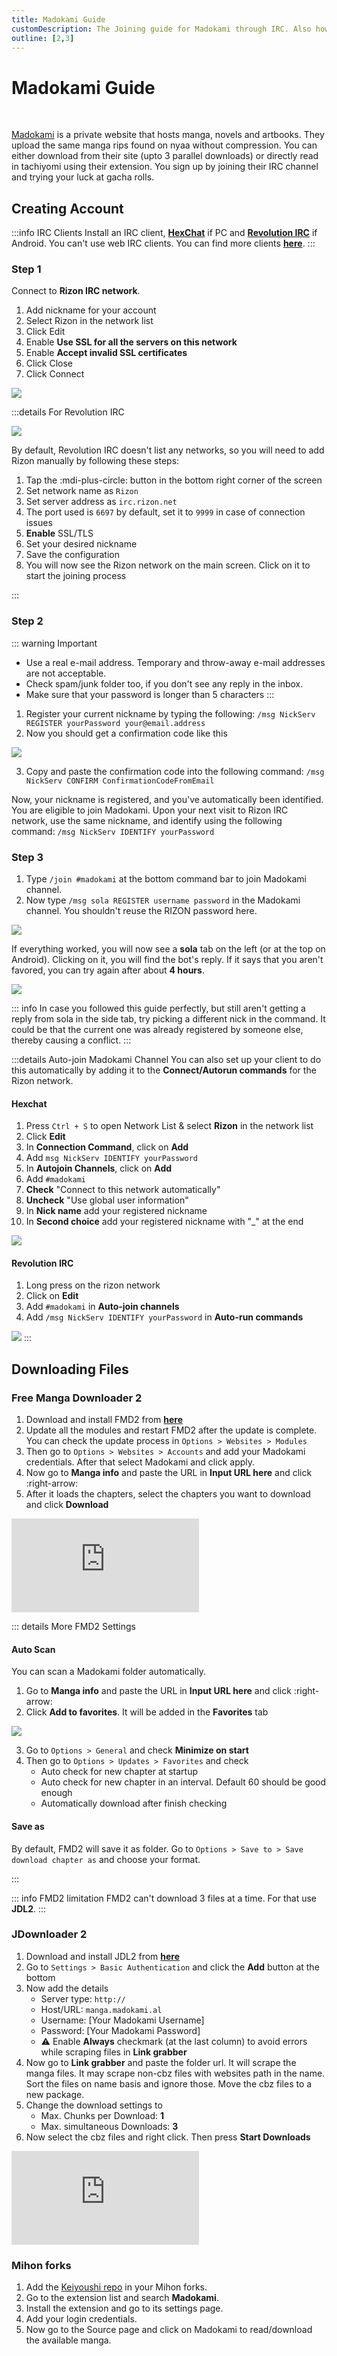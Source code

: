 ```yaml
---
title: Madokami Guide
customDescription: The Joining guide for Madokami through IRC. Also how to download stuff from Madokami.
outline: [2,3]
---
```


# Madokami Guide

<br>

[Madokami](https://manga.madokami.al/) is a private website that hosts manga, novels and artbooks. They upload the same manga rips found on nyaa without compression. You can either download from their site (upto 3 parallel downloads) or directly read in tachiyomi using their extension. You sign up by joining their IRC channel and trying your luck at gacha rolls.
<br>

## Creating Account

:::info IRC Clients
Install an IRC client, [**HexChat**](https://hexchat.github.io/) if PC and [**Revolution IRC**](https://play.google.com/store/apps/details?id=io.mrarm.irc&hl=en&gl=US) if Android. You can't use web IRC clients. You can find more clients [**here**](https://ircv3.net/software/clients).
:::


### Step 1

Connect to **Rizon IRC network**.
1. Add nickname for your account
2. Select Rizon in the network list
3. Click Edit
4. Enable **Use SSL for all the servers  on this network**
5. Enable **Accept invalid SSL certificates**
6. Click Close
7. Click Connect

![](/ss/mado/cnnctrzn.png)

:::details For Revolution IRC

![](/ss/mado/rirc.png)

By default, Revolution IRC doesn't list any networks, so you will need to add Rizon manually by following these steps:
1. Tap the :mdi-plus-circle: button in the bottom right corner of the screen
2. Set network name as `Rizon`
3. Set server address as `irc.rizon.net`
4. The port used is `6697` by default, set it to `9999` in case of connection issues
5. **Enable** SSL/TLS
6. Set your desired nickname
7. Save the configuration
8. You will now see the Rizon network on the main screen. Click on it to start the joining process

:::


### Step 2

::: warning Important
- Use a real e-mail address. Temporary and throw-away e-mail addresses are not acceptable.
- Check spam/junk folder too, if you don't see any reply in the inbox.
- Make sure that your password is longer than 5 characters
:::

1. Register your current nickname by typing the following: `/msg NickServ REGISTER yourPassword your@email.address`
2. Now you should get a confirmation code like this

![](/ss/mado/rzncnfrm.png)

3. Copy and paste the confirmation code into the following command: `/msg NickServ CONFIRM ConfirmationCodeFromEmail`


Now, your nickname is registered, and you've automatically been identified. You are eligible to join Madokami.
Upon your next visit to Rizon IRC network, use the same nickname, and identify using the following command: `/msg NickServ IDENTIFY yourPassword`

### Step 3

1. Type `/join #madokami` at the bottom command bar to join Madokami channel.
2. Now type `/msg sola REGISTER username password` in the Madokami channel. You shouldn't reuse the RIZON password here.

![](/ss/mado/madohome.png)


If everything worked, you will now see a **sola** tab on the left (or at the top on Android). Clicking on it, you will find the bot's reply. If it says that you aren't favored, you can try again after about **4 hours**.


![](/ss/mado/gacha.gif)


::: info In case you followed this guide perfectly, but still aren't getting a reply from sola in the side tab, try picking a different nick in the command. It could be that the current one was already registered by someone else, thereby causing a conflict.
:::


:::details Auto-join Madokami Channel
You can also set up your client to do this automatically by adding it to the **Connect/Autorun commands** for the Rizon network.
#### Hexchat
1. Press `Ctrl + S` to open Network List & select **Rizon** in the network list
2. Click **Edit**
3. In **Connection Command**, click on **Add**
4. Add `msg NickServ IDENTIFY yourPassword`
5. In **Autojoin Channels**, click on **Add**
6. Add `#madokami`
7. **Check** "Connect to this network automatically"
8. **Uncheck** "Use global user information"
9. In **Nick name** add your registered nickname
10. In **Second choice** add your registered nickname with "_" at the end

![](/ss/mado/autohex.png)

#### Revolution IRC
1. Long press on the rizon network
2. Click on **Edit**
3. Add `#madokami` in **Auto-join channels**
4. Add `/msg NickServ IDENTIFY yourPassword` in **Auto-run commands**

![](/ss/mado/autorev.png)
:::


## Downloading Files

### Free Manga Downloader 2

1. Download and install FMD2 from [**here**](https://github.com/dazedcat19/FMD2)
2. Update all the modules and restart FMD2 after the update is complete. You can check the update process in `Options > Websites > Modules`
3. Then go to `Options > Websites > Accounts` and add your Madokami credentials. After that select Madokami and click apply.
4. Now go to **Manga info** and paste the URL in **Input URL here** and click :right-arrow:
5. After it loads the chapters, select the chapters you want to download and click **Download**

<div class="video_wrapper"><iframe src="https://youtube.com/embed/BR3GR8S_Oqo" frameborder="0" allowfullscreen></iframe></div>

::: details More FMD2 Settings

#### Auto Scan

You can scan a Madokami folder automatically.
1. Go to **Manga info** and paste the URL in **Input URL here** and click :right-arrow:
2. Click **Add to favorites**. It will be added in the **Favorites** tab

![](/ss/mado/fav1.png)

3. Go to `Options > General` and check **Minimize on start**
4. Then go to `Options > Updates > Favorites` and check
    - Auto check for new chapter at startup
    - Auto check for new chapter in an interval. Default 60 should be good enough
    - Automatically download after finish checking

#### Save as

By default, FMD2 will save it as folder. Go to `Options > Save to > Save download chapter as` and choose your format.

:::

::: info FMD2 limitation
FMD2 can't download 3 files at a time. For that use **JDL2**.
:::


### JDownloader 2

1. Download and install JDL2 from [**here**](/guides/tech/jdl)
2. Go to `Settings > Basic Authentication` and click the **Add** button at the bottom
3. Now add the details
    - Server type: `http://`
    - Host/URL: `manga.madokami.al`
    - Username: [Your Madokami Username]
    - Password: [Your Madokami Password]
    - :warning: Enable **Always** checkmark (at the last column) to avoid errors while scraping files in **Link grabber**
4. Now go to **Link grabber** and paste the folder url. It will scrape the manga files. It may scrape non-cbz files with websites path in the name. Sort the files on name basis and ignore those. Move the cbz files to a new package.
5. Change the download settings to
   - Max. Chunks per Download: **1**
   - Max. simultaneous Downloads: **3**
6. Now select the cbz files and right click. Then press **Start Downloads**


<div class="video_wrapper"><iframe src="https://youtube.com/embed/Ar2ZMXjMRDQ" frameborder="0" allowfullscreen></iframe></div>


### Mihon forks

1. Add the [Keiyoushi repo](https://keiyoushi.github.io/docs/guides/getting-started#adding-the-extension-repo) in your Mihon forks.
2. Go to the extension list and search **Madokami**.
3. Install the extension and go to its settings page.
4. Add your login credentials.
5. Now go to the Source page and click on Madokami to read/download the available manga.